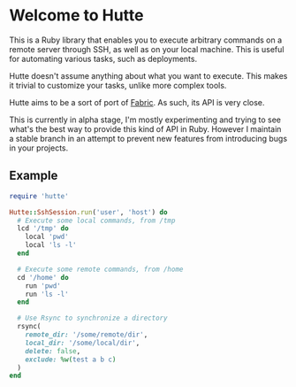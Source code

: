 # Welcome to Hutte

This is a Ruby library that enables you to execute arbitrary commands
on a remote server through SSH, as well as on your local machine.
This is useful for automating various tasks, such as deployments.

Hutte doesn't assume anything about what you want to execute.  This
makes it trivial to customize your tasks, unlike more complex tools.

Hutte aims to be a sort of port of [Fabric](http://www.fabfile.org/).
As such, its API is very close.

This is currently in alpha stage, I'm mostly experimenting and trying
to see what's the best way to provide this kind of API in
Ruby. However I maintain a stable branch in an attempt to prevent new
features from introducing bugs in your projects.

## Example

```ruby
require 'hutte'

Hutte::SshSession.run('user', 'host') do
  # Execute some local commands, from /tmp
  lcd '/tmp' do
    local 'pwd'
    local 'ls -l'
  end

  # Execute some remote commands, from /home
  cd '/home' do
    run 'pwd'
    run 'ls -l'
  end

  # Use Rsync to synchronize a directory
  rsync(
    remote_dir: '/some/remote/dir',
    local_dir: '/some/local/dir',
    delete: false,
    exclude: %w(test a b c)
  )
end
```
